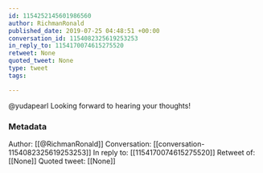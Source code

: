 ```yaml
---
id: 1154252145601986560
author: RichmanRonald
published_date: 2019-07-25 04:48:51 +00:00
conversation_id: 1154082325619253253
in_reply_to: 1154170074615275520
retweet: None
quoted_tweet: None
type: tweet
tags:

---
```


@yudapearl Looking forward to hearing your thoughts!

### Metadata

Author: [[@RichmanRonald]]
Conversation: [[conversation-1154082325619253253]]
In reply to: [[1154170074615275520]]
Retweet of: [[None]]
Quoted tweet: [[None]]
